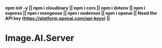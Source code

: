 #### npm init -y || npm i cloudinary || npm i cors || npm i dotenv || npm i express || npm i mongoose || npm i nodemon || npm i openai || Need the API key (https://platform.openai.com/api-keys) || 

# Image.AI.Server
